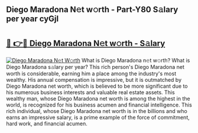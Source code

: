 ## Diego Maradona N𝚎t w𝚘rth - Part-Y80 S𝚊lary per year cyGjl

# <h2><a href="http://gc05gl.nevu.top/?p=Diego+Maradona">🔗 👉🔴 Diego Maradona N𝚎t w𝚘rth - S𝚊lary</a></h2>

[![Diego Maradona N𝚎t W𝚘rth](https://i.imgur.com/Oavwk0R.jpeg)](http://gc05gl.nevu.top/?p=Diego+Maradona)
What is Diego Maradona n𝚎t w𝚘rth? What is Diego Maradona s𝚊lary per year?
This rich person's Diego Maradona net worth is considerable, earning him a place among the industry's most wealthy. His annual compensation is impressive, but it is outmatched by Diego Maradona net worth, which is believed to be more significant due to his numerous business interests and valuable real estate assets. This wealthy man, whose Diego Maradona net worth is among the highest in the world, is recognized for his business acumen and financial intelligence. This rich individual, whose Diego Maradona net worth is in the billions and who earns an impressive salary, is a prime example of the force of commitment, hard work, and financial acumen.
